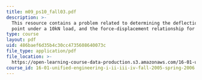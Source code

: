 ```yaml
---
title: m09_ps10_fall03.pdf
description: >-
  This resource contains a problem related to determining the deflection of a
  point under a 10kN load, and the force-displacement relationship for the bars.
type: course
layout: pdf
uid: 486baef6d35b4c30cc4735608640073c
file_type: application/pdf
file_location: >-
  https://open-learning-course-data-production.s3.amazonaws.com/16-01-unified-engineering-i-ii-iii-iv-fall-2005-spring-2006/486baef6d35b4c30cc4735608640073c_m09_ps10_fall03.pdf
course_id: 16-01-unified-engineering-i-ii-iii-iv-fall-2005-spring-2006
---
```

